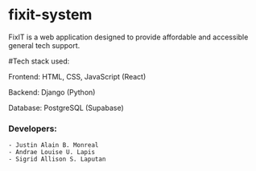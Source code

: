 # fixit-system
FixIT is a web application designed to provide affordable and accessible general tech support.

#Tech stack used:

Frontend: HTML, CSS, JavaScript (React)

Backend: Django (Python)

Database: PostgreSQL (Supabase)

### Developers:
    - Justin Alain B. Monreal
    - Andrae Louise U. Lapis
    - Sigrid Allison S. Laputan
